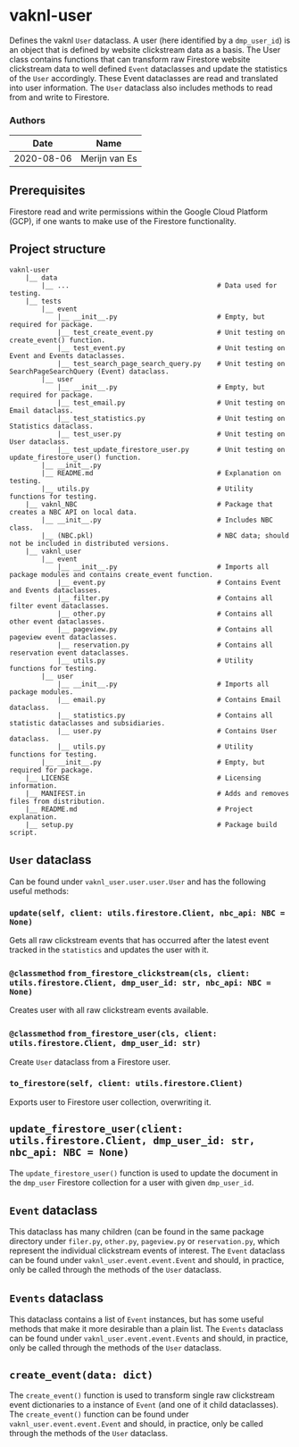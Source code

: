 # vaknl-user

Defines the vaknl `User` dataclass. A user (here identified by a `dmp_user_id`) is an object 
that is defined by website clickstream data as a basis. The User class contains functions 
that can transform raw Firestore website clickstream data to well defined `Event` 
dataclasses and update the statistics of the `User` accordingly. These Event dataclasses are 
read and translated into user information. The `User` dataclass also includes methods to 
read from and write to Firestore.

### Authors 
| Date   | Name   |
| ------ | ------ |
| 2020-08-06 | Merijn van Es | 


## Prerequisites

Firestore read and write permissions within the Google Cloud Platform (GCP), if one wants to 
make use of the Firestore functionality.


## Project structure
```
vaknl-user
    |__ data
        |__ ...                                     # Data used for testing.
    |__ tests
        |__ event
            |__ __init__.py                         # Empty, but required for package.
            |__ test_create_event.py                # Unit testing on create_event() function.
            |__ test_event.py                       # Unit testing on Event and Events dataclasses.
            |__ test_search_page_search_query.py    # Unit testing on SearchPageSearchQuery (Event) dataclass.
        |__ user
            |__ __init__.py                         # Empty, but required for package.
            |__ test_email.py                       # Unit testing on Email dataclass.
            |__ test_statistics.py                  # Unit testing on Statistics dataclass.
            |__ test_user.py                        # Unit testing on User dataclass.
            |__ test_update_firestore_user.py       # Unit testing on update_firestore_user() function.
        |__ __init__.py
        |__ README.md                               # Explanation on testing.
        |__ utils.py                                # Utility functions for testing.
    |__ vaknl_NBC                                   # Package that creates a NBC API on local data.
        |__ __init__.py                             # Includes NBC class.
        |__ (NBC.pkl)                               # NBC data; should not be included in distributed versions.
    |__ vaknl_user
        |__ event
            |__ __init__.py                         # Imports all package modules and contains create_event function.
            |__ event.py                            # Contains Event and Events dataclasses.
            |__ filter.py                           # Contains all filter event dataclasses.
            |__ other.py                            # Contains all other event dataclasses.
            |__ pageview.py                         # Contains all pageview event dataclasses.
            |__ reservation.py                      # Contains all reservation event dataclasses.
            |__ utils.py                            # Utility functions for testing.
        |__ user
            |__ __init__.py                         # Imports all package modules.
            |__ email.py                            # Contains Email dataclass.
            |__ statistics.py                       # Contains all statistic dataclasses and subsidiaries.
            |__ user.py                             # Contains User dataclass.
            |__ utils.py                            # Utility functions for testing.
        |__ __init__.py                             # Empty, but required for package.
    |__ LICENSE                                     # Licensing information.
    |__ MANIFEST.in                                 # Adds and removes files from distribution.
    |__ README.md                                   # Project explanation.
    |__ setup.py                                    # Package build script.
```


## `User` dataclass

Can be found under `vaknl_user.user.user.User` and has the following useful methods:

### `update(self, client: utils.firestore.Client, nbc_api: NBC = None)`
Gets all raw clickstream events that has occurred after the latest event tracked in the `statistics` and
updates the user with it.

### `@classmethod` `from_firestore_clickstream(cls, client: utils.firestore.Client, dmp_user_id: str, nbc_api: NBC = None)`
Creates user with all raw clickstream events available.

### `@classmethod` `from_firestore_user(cls, client: utils.firestore.Client, dmp_user_id: str)`
Create `User` dataclass from a Firestore user.

### `to_firestore(self, client: utils.firestore.Client)`
Exports user to Firestore user collection, overwriting it.


## `update_firestore_user(client: utils.firestore.Client, dmp_user_id: str, nbc_api: NBC = None)`

The `update_firestore_user()` function is used to update the document in the `dmp_user` Firestore collection for a user 
with given `dmp_user_id`.


## `Event` dataclass

This dataclass has many children (can be found in the same package directory under 
`filer.py`, `other.py`, `pageview.py` or `reservation.py`, which represent the individual 
clickstream events of interest. The `Event` dataclass can be found under 
`vaknl_user.event.event.Event` and should, in practice, only be called through the methods 
of the `User` dataclass.


## `Events` dataclass

This dataclass contains a list of `Event` instances, but has some useful methods that make 
it more desirable than a plain list. The `Events` dataclass can be found under 
`vaknl_user.event.event.Events` and should, in practice, only be called through the methods 
of the `User` dataclass.


## `create_event(data: dict)`

The `create_event()` function is used to transform single raw clickstream event 
dictionaries to a instance of `Event` (and one of it child dataclasses). The 
`create_event()` function can be found under `vaknl_user.event.event.Event` and should, in 
practice, only be called through the methods of the `User` dataclass.
